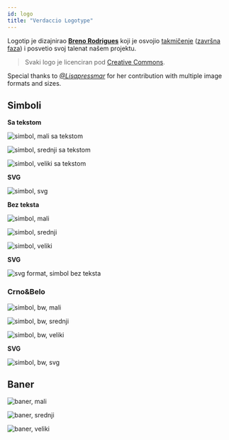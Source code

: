 ```yaml
---
id: logo
title: "Verdaccio Logotype"
---
```

Logotip je dizajnirao **[Breno Rodrigues](https://github.com/rodriguesbreno)** koji je osvojio [takmičenje](https://github.com/verdaccio/verdaccio/issues/237) ([završna faza](https://github.com/verdaccio/verdaccio/issues/328)) i posvetio svoj talenat našem projektu.

> Svaki logo je licenciran pod [Creative Commons](https://github.com/verdaccio/verdaccio/blob/master/LICENSE-docs).

Special thanks to *[@Lisapressmar](https://github.com/Lisapressmar)* for her contribution with multiple image formats and sizes.

## Simboli

**Sa tekstom**

![simbol, mali sa tekstom](assets/logo/symbol/png/logo-small-header-bottom.png)

![simbol, srednji sa tekstom](assets/logo/symbol/png/logo-small-header-bottom@2x.png)

![simbol, veliki sa tekstom](assets/logo/symbol/png/logo-small-header-bottom@3x.png)

**SVG**

![simbol, svg](assets/logo/symbol/svg/logo-small-header-bottom.svg)

**Bez teksta**

![simbol, mali](assets/logo/symbol/png/verdaccio-tiny.png)

![simbol, srednji](assets/logo/symbol/png/verdaccio-tiny@2x.png)

![simbol, veliki](assets/logo/symbol/png/verdaccio-tiny@3x.png)

**SVG**

![svg format, simbol bez teksta](assets/logo/symbol/svg/verdaccio-tiny.svg)

### Crno&Belo

![simbol, bw, mali](assets/logo/symbol/png/verdaccio-blackwhite.png)

![simbol, bw, srednji](assets/logo/symbol/png/verdaccio-blackwhite@2x.png)

![simbol, bw, veliki](assets/logo/symbol/png/verdaccio-blackwhite@3x.png)

**SVG**

![simbol, bw, svg](assets/logo/symbol/svg/verdaccio-blackwhite.svg)

## Baner

![baner, mali](assets/logo/banner/png/verdaccio-banner.png)

![baner, srednji](assets/logo/banner/png/verdaccio-banner@2x.png)

![baner, veliki](assets/logo/banner/png/verdaccio-banner@3x.png)